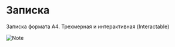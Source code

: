 # Записка

Записка формата А4. Трехмерная и интерактивная (Interactable)

![Note](https://github.com/Picjavard/VRPlayerPackage/assets/27041046/85360cfb-0044-449c-b757-84f269c6c4a0)
